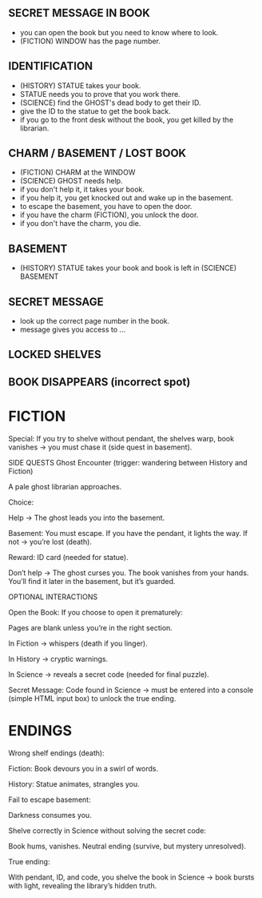 ## SECRET MESSAGE IN BOOK 
- you can open the book but you need to know where to look. 
- (FICTION) WINDOW has the page number. 

## IDENTIFICATION
- (HISTORY) STATUE takes your book. 
- STATUE needs you to prove that you work there. 
- (SCIENCE) find the GHOST's dead body to get their ID.
- give the ID to the statue to get the book back. 
- if you go to the front desk without the book, you get killed by the librarian. 

## CHARM / BASEMENT / LOST BOOK
- (FICTION) CHARM at the WINDOW 
- (SCIENCE) GHOST needs help. 
- if you don't help it, it takes your book. 
- if you help it, you get knocked out and wake up in the basement.
- to escape the basement, you have to open the door. 
- if you have the charm (FICTION), you unlock the door. 
- if you don't have the charm, you die. 

## BASEMENT
- (HISTORY) STATUE takes your book and book is left in (SCIENCE) BASEMENT
## SECRET MESSAGE
- look up the correct page number in the book. 
- message gives you access to ...

## LOCKED SHELVES 

## BOOK DISAPPEARS (incorrect spot) 


# FICTION

Special: If you try to shelve without pendant, the shelves warp, book vanishes → you must chase it (side quest in basement).

SIDE QUESTS
Ghost Encounter (trigger: wandering between History and Fiction)

A pale ghost librarian approaches.

Choice:

Help → The ghost leads you into the basement.

Basement: You must escape. If you have the pendant, it lights the way. If not → you’re lost (death).

Reward: ID card (needed for statue).

Don’t help → The ghost curses you. The book vanishes from your hands. You’ll find it later in the basement, but it’s guarded.

OPTIONAL INTERACTIONS

Open the Book: If you choose to open it prematurely:

Pages are blank unless you’re in the right section.

In Fiction → whispers (death if you linger).

In History → cryptic warnings.

In Science → reveals a secret code (needed for final puzzle).

Secret Message: Code found in Science → must be entered into a console (simple HTML input box) to unlock the true ending.

# ENDINGS

Wrong shelf endings (death):

Fiction: Book devours you in a swirl of words.

History: Statue animates, strangles you.

Fail to escape basement:

Darkness consumes you.

Shelve correctly in Science without solving the secret code:

Book hums, vanishes. Neutral ending (survive, but mystery unresolved).

True ending:

With pendant, ID, and code, you shelve the book in Science → book bursts with light, revealing the library’s hidden truth.